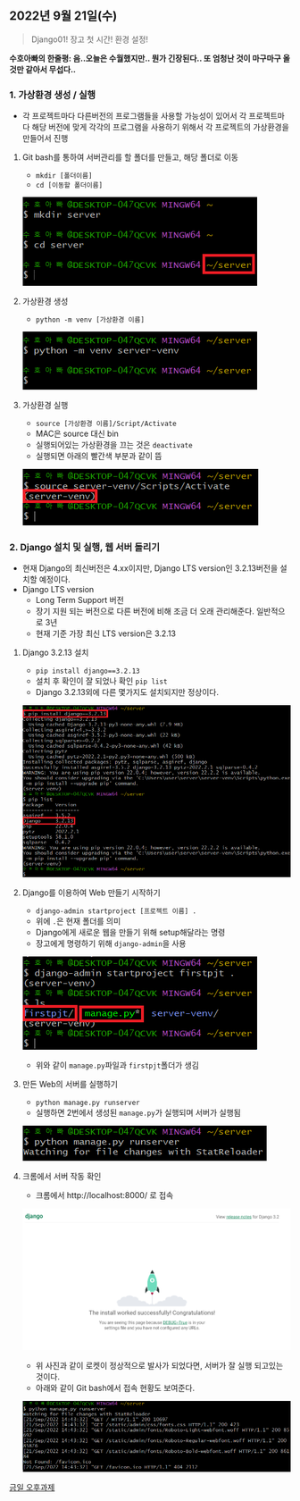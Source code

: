 ## 2022년 9월 21일(수)

> Django01! 장고 첫 시간! 환경 설정!



**수호아빠의 한줄평: 음..오늘은 수월했지만.. 뭔가 긴장된다.. 또 엄청난 것이 마구마구 올 것만 같아서 무섭다..**



### 1. 가상환경 생성 / 실행

- 각 프로젝트마다 다른버전의 프로그램들을 사용할 가능성이 있어서 각 프로젝트마다 해당 버전에 맞게 각각의 프로그램을 사용하기 위해서 각 프로젝트의 가상환경을 만들어서 진행

1. Git bash를 통하여 서버관리를 할 폴더를 만들고, 해당 폴더로 이동

   - `mkdir [폴더이름]`
   - `cd [이동할 폴더이름]`

   ![image-20220921140158773](assets/image-20220921140158773.png)

2. 가상환경 생성

   - `python -m venv [가상환경 이름]`

   ![image-20220921140423628](assets/image-20220921140423628.png)

3. 가상환경 실행

   - `source [가상환경 이름]/Script/Activate`
   - MAC은 source 대신 bin
   - 실행되어있는 가상환경을 끄는 것은 `deactivate`
   - 실행되면 아래의 빨간색 부분과 같이 뜸

   ![image-20220921140717676](assets/image-20220921140717676.png)
   
   

### 2. Django 설치 및 실행, 웹 서버 돌리기

- 현재 Django의 최신버전은 4.xx이지만, Django LTS version인 3.2.13버전을 설치할 예정이다.
- Django LTS version
  - Long Term Support 버전
  - 장기 지원 되는 버전으로 다른 버전에 비해 조금 더 오래 관리해준다. 일반적으로 3년
  - 현재 기준 가장 최신 LTS version은 3.2.13

1. Django 3.2.13 설치

   - `pip install django==3.2.13`
   - 설치 후 확인이 잘 되었나 확인 `pip list`
   - Django 3.2.13외에 다른 몇가지도 설치되지만 정상이다.

   ![image-20220921142826708](assets/image-20220921142826708.png)

2. Django를 이용하여 Web 만들기 시작하기

   - `django-admin startproject [프로젝트 이름] . `
   - 위에 `.`은 현재 폴더를 의미
   - Django에게 새로운 웹을 만들기 위해 setup해달라는 명령
   - 장고에게 명령하기 위해 `django-admin`을 사용

   ![image-20220921143558114](assets/image-20220921143558114.png)

   - 위와 같이 `manage.py`파일과 `firstpjt`폴더가 생김

3. 만든 Web의 서버를 실행하기

   - `python manage.py runserver`
   - 실행하면 2번에서 생성된 `manage.py`가 실행되며 서버가 실행됨

   ![image-20220921144227099](assets/image-20220921144227099.png)

4. 크롬에서 서버 작동 확인

   - 크롬에서 http://localhost:8000/ 로 접속

   ![image-20220921144340992](assets/image-20220921144340992.png)

   - 위 사진과 같이 로켓이 정상적으로 발사가 되었다면, 서버가 잘 실행 되고있는 것이다.
   - 아래와 같이 Git bash에서 접속 현황도 보여준다.

   ![image-20220921144406099](assets/image-20220921144406099.png)



[금일 오후과제](./practice.md)
